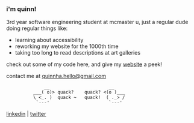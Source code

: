 ### i'm quinn!

3rd year software engineering student at mcmaster u, just a regular dude doing regular things like:
- learning about accessibility
- reworking my website for the 1000th time
- taking too long to read descriptions at art galleries 

check out some of my code here, and give my [website](https://www.quinnha.xyz/) a peek!

contact me at [quinnha.hello@gmail.com](mailto:quinnha.hello@gmail.com) 





                  __                      __
              ___( o)> quack?    quack? <(o )___
              \ <_. )  quack ~   quack!  ( ._> /
               `---'                      `---'   

[linkedin](https://www.linkedin.com/in/quinn-ha/) | [twitter](https://twitter.com/qvinnh)

<!--
**quinnha/quinnha** is a ✨ _special_ ✨ repository because its `README.md` (this file) appears on your GitHub profile.

Here are some ideas to get you started:

- 🔭 I’m currently working on ...
- 🌱 I’m currently learning ...
- 👯 I’m looking to collaborate on ...
- 🤔 I’m looking for help with ...
- 💬 Ask me about ...
- 📫 How to reach me: ...
- 😄 Pronouns: ...
- ⚡ Fun fact: ...
-->
